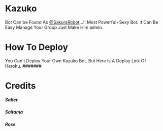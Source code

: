 # Kazuko
Bot Can be Found As [@SakuraRobot](https://t.me/SakuraRobot)...!! 
Most Powerful+Sexy Bot. It Can Be Easy Manage Your Group 
Just Make Him admin.
 
# How To Deploy 
You Can't Deploy Your Own Kazuko Bot. 
But Here Is A Deploy Link Of Heroku. 
#######

# Credits 
##### Saber
##### Saitama
##### Rose

